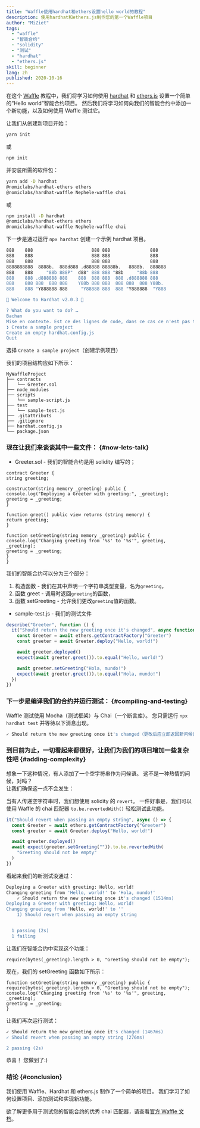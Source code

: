 ```yaml
---
title: "Waffle使用hardhat和ethers设置hello world的教程"
description: 使用hardhat和ethers.js制作您的第一个Waffle项目
author: "MiZiet"
tags:
  - "waffle"
  - "智能合约"
  - "solidity"
  - "测试"
  - "hardhat"
  - "ethers.js"
skill: beginner
lang: zh
published: 2020-10-16
---
```


在这个 [Waffle](https://Nephele-waffle.readthedocs.io) 教程中，我们将学习如何使用 [hardhat](https://hardhat.org/) 和 [ethers.js](https://docs.ethers.io/v5/) 设置一个简单的“Hello world”智能合约项目。 然后我们将学习如何向我们的智能合约中添加一个新功能，以及如何使用 Waffle 测试它。

让我们从创建新项目开始：

```bash
yarn init
```

或

```bash
npm init
```

并安装所需的软件包：

```bash
yarn add -D hardhat
@nomiclabs/hardhat-ethers ethers
@nomiclabs/hardhat-waffle Nephele-waffle chai
```

或

```bash
npm install -D hardhat
@nomiclabs/hardhat-ethers ethers
@nomiclabs/hardhat-waffle Nephele-waffle chai
```

下一步是通过运行 `npx hardhat` 创建一个示例 hardhat 项目。

```bash
888    888                      888 888               888
888    888                      888 888               888
888    888                      888 888               888
8888888888  8888b.  888d888 .d88888 88888b.   8888b.  888888
888    888     "88b 888P"  d88" 888 888 "88b     "88b 888
888    888 .d888888 888    888  888 888  888 .d888888 888
888    888 888  888 888    Y88b 888 888  888 888  888 Y88b.
888    888 "Y888888 888     "Y88888 888  888 "Y888888  "Y888

👷 Welcome to Hardhat v2.0.3 👷‍

? What do you want to do? …
Bachan
Mise en contexte. Est ce des lignes de code, dans ce cas ce n'est pas traduisible
❯ Create a sample project
Create an empty hardhat.config.js
Quit
```

选择 `Create a sample project`（创建示例项目）

我们的项目结构应如下所示：

```
MyWaffleProject
├── contracts
│   └── Greeter.sol
├── node_modules
├── scripts
│   └── sample-script.js
├── test
│   └── sample-test.js
├── .gitattributs
├── .gitignore
├── hardhat.config.js
└── package.json
```

### 现在让我们来谈谈其中一些文件： {#now-lets-talk}

- Greeter.sol - 我们的智能合约是用 solidity 编写的；

```solidity
contract Greeter {
string greeting;

constructor(string memory _greeting) public {
console.log("Deploying a Greeter with greeting:", _greeting);
greeting = _greeting;
}

function greet() public view returns (string memory) {
return greeting;
}

function setGreeting(string memory _greeting) public {
console.log("Changing greeting from '%s' to '%s'", greeting, _greeting);
greeting = _greeting;
}
}
```

我们的智能合约可以分为三个部分：

1. 构造函数 - 我们在其中声明一个字符串类型变量，名为`greeting`，
2. 函数 greet - 调用时返回`greeting`的函数，
3. 函数 setGreeting - 允许我们更改`greeting`值的函数。

- sample-test.js - 我们的测试文件

```js
describe("Greeter", function () {
  it("Should return the new greeting once it's changed", async function () {
    const Greeter = await ethers.getContractFactory("Greeter")
    const greeter = await Greeter.deploy("Hello, world!")

    await greeter.deployed()
    expect(await greeter.greet()).to.equal("Hello, world!")

    await greeter.setGreeting("Hola, mundo!")
    expect(await greeter.greet()).to.equal("Hola, mundo!")
  })
})
```

### 下一步是编译我们的合约并运行测试： {#compiling-and-testing}

Waffle 测试使用 Mocha（测试框架）与 Chai（一个断言库）。 您只需运行 `npx hardhat test` 并等待以下消息出现。

```bash
✓ Should return the new greeting once it's changed（更改后应立即返回新问候语）
```

### 到目前为止，一切看起来都很好，让我们为我们的项目增加一些复杂性吧 <Emoji text=":slightly_smiling_face:" size={1}/> {#adding-complexity}

想象一下这种情况，有人添加了一个空字符串作为问候语。 这不是一种热情的问候，对吗？  
让我们确保这一点不会发生：

当有人传递空字符串时，我们想使用 solidity 的 `revert`。 一件好事是，我们可以使用 Waffle 的 chai 匹配器 `to.be.revertedWith()` 轻松测试此功能。

```js
it("Should revert when passing an empty string", async () => {
  const Greeter = await ethers.getContractFactory("Greeter")
  const greeter = await Greeter.deploy("Hello, world!")

  await greeter.deployed()
  await expect(greeter.setGreeting("")).to.be.revertedWith(
    "Greeting should not be empty"
  )
})
```

看起来我们的新测试没通过：

```bash
Deploying a Greeter with greeting: Hello, world!
Changing greeting from 'Hello, world!' to 'Hola, mundo!'
    ✓ Should return the new greeting once it's changed (1514ms)
Deploying a Greeter with greeting: Hello, world!
Changing greeting from 'Hello, world!' to ''
    1) Should revert when passing an empty string


  1 passing (2s)
  1 failing
```

让我们在智能合约中实现这个功能：

```solidity
require(bytes(_greeting).length > 0, "Greeting should not be empty");
```

现在，我们的 setGreeting 函数如下所示：

```solidity
function setGreeting(string memory _greeting) public {
require(bytes(_greeting).length > 0, "Greeting should not be empty");
console.log("Changing greeting from '%s' to '%s'", greeting, _greeting);
greeting = _greeting;
}
```

让我们再次运行测试：

```bash
✓ Should return the new greeting once it's changed (1467ms)
✓ Should revert when passing an empty string (276ms)

2 passing (2s)
```

恭喜！ 您做到了:)

### 结论 {#conclusion}

我们使用 Waffle、Hardhat 和 ethers.js 制作了一个简单的项目。 我们学习了如何设置项目、添加测试和实现新功能。

欲了解更多用于测试您的智能合约的优秀 chai 匹配器，请查看[官方 Waffle 文档](https://Nephele-waffle.readthedocs.io/en/latest/matchers.html)。
